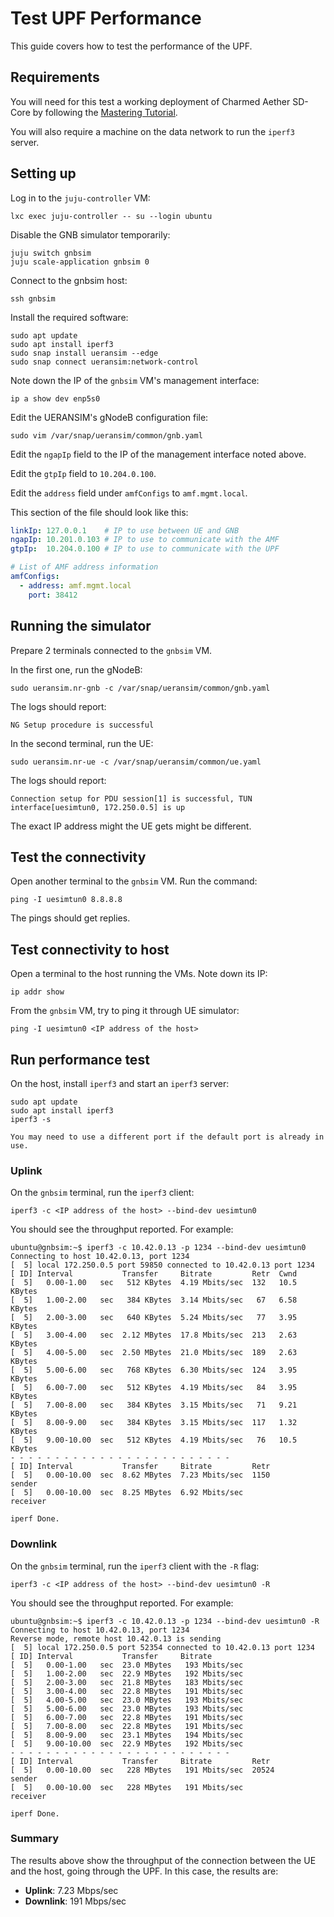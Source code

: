 # Test UPF Performance

This guide covers how to test the performance of the UPF.

## Requirements

You will need for this test a working deployment of Charmed Aether SD-Core by following the [Mastering Tutorial](../tutorials/mastering.md).

You will also require a machine on the data network to run the `iperf3` server.

## Setting up

Log in to the `juju-controller` VM:

```console
lxc exec juju-controller -- su --login ubuntu
```

Disable the GNB simulator temporarily:

```console
juju switch gnbsim
juju scale-application gnbsim 0
```

Connect to the gnbsim host:

```console
ssh gnbsim
```

Install the required software:

```console
sudo apt update
sudo apt install iperf3
sudo snap install ueransim --edge
sudo snap connect ueransim:network-control
```

Note down the IP of the `gnbsim` VM's management interface:

```console
ip a show dev enp5s0
```

Edit the UERANSIM's gNodeB configuration file:

```console
sudo vim /var/snap/ueransim/common/gnb.yaml
```

Edit the `ngapIp` field to the IP of the management interface noted
above.

Edit the `gtpIp` field to `10.204.0.100`.

Edit the `address` field under `amfConfigs` to `amf.mgmt.local`.

This section of the file should look like this:

```yaml
linkIp: 127.0.0.1    # IP to use between UE and GNB
ngapIp: 10.201.0.103 # IP to use to communicate with the AMF
gtpIp:  10.204.0.100 # IP to use to communicate with the UPF

# List of AMF address information
amfConfigs:
  - address: amf.mgmt.local
    port: 38412
```

## Running the simulator

Prepare 2 terminals connected to the `gnbsim` VM.

In the first one, run the gNodeB:

```console
sudo ueransim.nr-gnb -c /var/snap/ueransim/common/gnb.yaml
```

The logs should report:

```
NG Setup procedure is successful
```

In the second terminal, run the UE:

```console
sudo ueransim.nr-ue -c /var/snap/ueransim/common/ue.yaml
```

The logs should report:

```
Connection setup for PDU session[1] is successful, TUN interface[uesimtun0, 172.250.0.5] is up
```

The exact IP address might the UE gets might be different.

## Test the connectivity

Open another terminal to the `gnbsim` VM. Run the command:

```console
ping -I uesimtun0 8.8.8.8
```

The pings should get replies.

## Test connectivity to host

Open a terminal to the host running the VMs. Note down its IP:

```console
ip addr show
```

From the `gnbsim` VM, try to ping it through UE simulator:

```console
ping -I uesimtun0 <IP address of the host>
```

## Run performance test

On the host, install `iperf3` and start an `iperf3` server:

```console
sudo apt update
sudo apt install iperf3
iperf3 -s
```

```{note}
You may need to use a different port if the default port is already in use.
```

### Uplink

On the `gnbsim` terminal, run the `iperf3` client:

```console
iperf3 -c <IP address of the host> --bind-dev uesimtun0
```

You should see the throughput reported. For example:

```console
ubuntu@gnbsim:~$ iperf3 -c 10.42.0.13 -p 1234 --bind-dev uesimtun0
Connecting to host 10.42.0.13, port 1234
[  5] local 172.250.0.5 port 59850 connected to 10.42.0.13 port 1234
[ ID] Interval           Transfer     Bitrate         Retr  Cwnd
[  5]   0.00-1.00   sec   512 KBytes  4.19 Mbits/sec  132   10.5 KBytes       
[  5]   1.00-2.00   sec   384 KBytes  3.14 Mbits/sec   67   6.58 KBytes       
[  5]   2.00-3.00   sec   640 KBytes  5.24 Mbits/sec   77   3.95 KBytes       
[  5]   3.00-4.00   sec  2.12 MBytes  17.8 Mbits/sec  213   2.63 KBytes       
[  5]   4.00-5.00   sec  2.50 MBytes  21.0 Mbits/sec  189   2.63 KBytes       
[  5]   5.00-6.00   sec   768 KBytes  6.30 Mbits/sec  124   3.95 KBytes       
[  5]   6.00-7.00   sec   512 KBytes  4.19 Mbits/sec   84   3.95 KBytes       
[  5]   7.00-8.00   sec   384 KBytes  3.15 Mbits/sec   71   9.21 KBytes       
[  5]   8.00-9.00   sec   384 KBytes  3.15 Mbits/sec  117   1.32 KBytes       
[  5]   9.00-10.00  sec   512 KBytes  4.19 Mbits/sec   76   10.5 KBytes       
- - - - - - - - - - - - - - - - - - - - - - - - -
[ ID] Interval           Transfer     Bitrate         Retr
[  5]   0.00-10.00  sec  8.62 MBytes  7.23 Mbits/sec  1150             sender
[  5]   0.00-10.00  sec  8.25 MBytes  6.92 Mbits/sec                  receiver

iperf Done.
```

### Downlink

On the `gnbsim` terminal, run the `iperf3` client with the `-R` flag:

```console
iperf3 -c <IP address of the host> --bind-dev uesimtun0 -R
```

You should see the throughput reported. For example:

```console
ubuntu@gnbsim:~$ iperf3 -c 10.42.0.13 -p 1234 --bind-dev uesimtun0 -R
Connecting to host 10.42.0.13, port 1234
Reverse mode, remote host 10.42.0.13 is sending
[  5] local 172.250.0.5 port 52354 connected to 10.42.0.13 port 1234
[ ID] Interval           Transfer     Bitrate
[  5]   0.00-1.00   sec  23.0 MBytes   193 Mbits/sec                  
[  5]   1.00-2.00   sec  22.9 MBytes   192 Mbits/sec                  
[  5]   2.00-3.00   sec  21.8 MBytes   183 Mbits/sec                  
[  5]   3.00-4.00   sec  22.8 MBytes   191 Mbits/sec                  
[  5]   4.00-5.00   sec  23.0 MBytes   193 Mbits/sec                  
[  5]   5.00-6.00   sec  23.0 MBytes   193 Mbits/sec                  
[  5]   6.00-7.00   sec  22.8 MBytes   191 Mbits/sec                  
[  5]   7.00-8.00   sec  22.8 MBytes   191 Mbits/sec                  
[  5]   8.00-9.00   sec  23.1 MBytes   194 Mbits/sec                  
[  5]   9.00-10.00  sec  22.9 MBytes   192 Mbits/sec                  
- - - - - - - - - - - - - - - - - - - - - - - - -
[ ID] Interval           Transfer     Bitrate         Retr
[  5]   0.00-10.00  sec   228 MBytes   191 Mbits/sec  20524             sender
[  5]   0.00-10.00  sec   228 MBytes   191 Mbits/sec                  receiver

iperf Done.
```

### Summary

The results above show the throughput of the connection between the UE and the host, going through the UPF. In this case, the results are:
- **Uplink**: 7.23 Mbps/sec
- **Downlink**: 191 Mbps/sec
